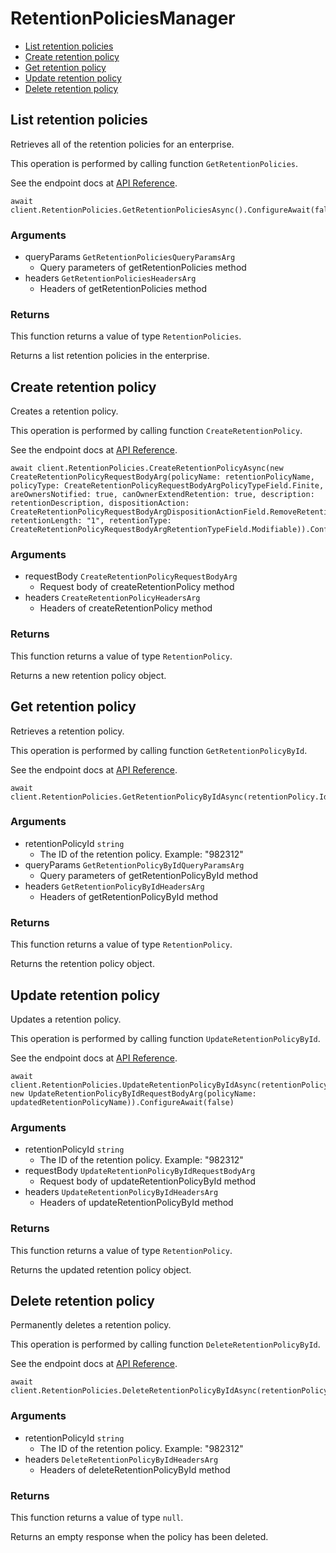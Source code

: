 # RetentionPoliciesManager


- [List retention policies](#list-retention-policies)
- [Create retention policy](#create-retention-policy)
- [Get retention policy](#get-retention-policy)
- [Update retention policy](#update-retention-policy)
- [Delete retention policy](#delete-retention-policy)

## List retention policies

Retrieves all of the retention policies for an enterprise.

This operation is performed by calling function `GetRetentionPolicies`.

See the endpoint docs at
[API Reference](https://developer.box.com/reference/get-retention-policies/).

<!-- sample get_retention_policies -->
```
await client.RetentionPolicies.GetRetentionPoliciesAsync().ConfigureAwait(false)
```

### Arguments

- queryParams `GetRetentionPoliciesQueryParamsArg`
  - Query parameters of getRetentionPolicies method
- headers `GetRetentionPoliciesHeadersArg`
  - Headers of getRetentionPolicies method


### Returns

This function returns a value of type `RetentionPolicies`.

Returns a list retention policies in the enterprise.


## Create retention policy

Creates a retention policy.

This operation is performed by calling function `CreateRetentionPolicy`.

See the endpoint docs at
[API Reference](https://developer.box.com/reference/post-retention-policies/).

<!-- sample post_retention_policies -->
```
await client.RetentionPolicies.CreateRetentionPolicyAsync(new CreateRetentionPolicyRequestBodyArg(policyName: retentionPolicyName, policyType: CreateRetentionPolicyRequestBodyArgPolicyTypeField.Finite, areOwnersNotified: true, canOwnerExtendRetention: true, description: retentionDescription, dispositionAction: CreateRetentionPolicyRequestBodyArgDispositionActionField.RemoveRetention, retentionLength: "1", retentionType: CreateRetentionPolicyRequestBodyArgRetentionTypeField.Modifiable)).ConfigureAwait(false)
```

### Arguments

- requestBody `CreateRetentionPolicyRequestBodyArg`
  - Request body of createRetentionPolicy method
- headers `CreateRetentionPolicyHeadersArg`
  - Headers of createRetentionPolicy method


### Returns

This function returns a value of type `RetentionPolicy`.

Returns a new retention policy object.


## Get retention policy

Retrieves a retention policy.

This operation is performed by calling function `GetRetentionPolicyById`.

See the endpoint docs at
[API Reference](https://developer.box.com/reference/get-retention-policies-id/).

<!-- sample get_retention_policies_id -->
```
await client.RetentionPolicies.GetRetentionPolicyByIdAsync(retentionPolicy.Id).ConfigureAwait(false)
```

### Arguments

- retentionPolicyId `string`
  - The ID of the retention policy. Example: "982312"
- queryParams `GetRetentionPolicyByIdQueryParamsArg`
  - Query parameters of getRetentionPolicyById method
- headers `GetRetentionPolicyByIdHeadersArg`
  - Headers of getRetentionPolicyById method


### Returns

This function returns a value of type `RetentionPolicy`.

Returns the retention policy object.


## Update retention policy

Updates a retention policy.

This operation is performed by calling function `UpdateRetentionPolicyById`.

See the endpoint docs at
[API Reference](https://developer.box.com/reference/put-retention-policies-id/).

<!-- sample put_retention_policies_id -->
```
await client.RetentionPolicies.UpdateRetentionPolicyByIdAsync(retentionPolicy.Id, new UpdateRetentionPolicyByIdRequestBodyArg(policyName: updatedRetentionPolicyName)).ConfigureAwait(false)
```

### Arguments

- retentionPolicyId `string`
  - The ID of the retention policy. Example: "982312"
- requestBody `UpdateRetentionPolicyByIdRequestBodyArg`
  - Request body of updateRetentionPolicyById method
- headers `UpdateRetentionPolicyByIdHeadersArg`
  - Headers of updateRetentionPolicyById method


### Returns

This function returns a value of type `RetentionPolicy`.

Returns the updated retention policy object.


## Delete retention policy

Permanently deletes a retention policy.

This operation is performed by calling function `DeleteRetentionPolicyById`.

See the endpoint docs at
[API Reference](https://developer.box.com/reference/delete-retention-policies-id/).

<!-- sample delete_retention_policies_id -->
```
await client.RetentionPolicies.DeleteRetentionPolicyByIdAsync(retentionPolicy.Id).ConfigureAwait(false)
```

### Arguments

- retentionPolicyId `string`
  - The ID of the retention policy. Example: "982312"
- headers `DeleteRetentionPolicyByIdHeadersArg`
  - Headers of deleteRetentionPolicyById method


### Returns

This function returns a value of type `null`.

Returns an empty response when the policy has been deleted.


